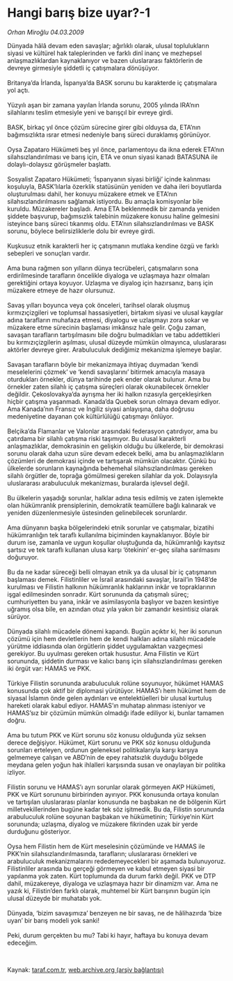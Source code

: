 # Hangi barış bize uyar?-1

*Orhan Miroğlu 04.03.2009*

<div class="taraf_structure_2col_1zq">
<div class="margen_n">



 <p>Dünyada hâlâ devam eden savaşlar; ağırlıklı olarak, ulusal toplulukların siyasi ve kültürel hak taleplerinden ve farklı dinî inanç ve mezhepsel anlaşmazlıklardan kaynaklanıyor ve bazen uluslararası faktörlerin de devreye girmesiyle şiddetli iç çatışmalara dönüşüyor. <br/><br/>Britanya’da İrlanda, İspanya’da BASK sorunu bu karakterde iç çatışmalara yol açtı. <br/><br/>Yüzyılı aşan bir zamana yayılan İrlanda sorunu, 2005 yılında IRA’nın silahlarını teslim etmesiyle yeni ve barışçıl bir evreye girdi. <br/><br/>BASK, birkaç yıl önce çözüm sürecine girer gibi olduysa da, ETA’nın bağımsızlıkta ısrar etmesi nedeniyle barış süreci duraklamış görünüyor. <br/><br/>Oysa Zapataro Hükümeti beş yıl önce, parlamentoyu da ikna ederek ETA’nın silahsızlandırılması ve barış için, ETA ve onun siyasi kanadı BATASUNA ile dolaylı-dolaysız görüşmeler başlattı. <br/><br/>Sosyalist Zapataro Hükümeti; ‘İspanyanın siyasi birliği’ içinde kalınması koşuluyla, BASK’lılarla özerklik statüsünün yeniden ve daha ileri boyutlarda oluşturulması dahil, her konuyu müzakere etmek ve ETA’nın silahsızlandırılmasını sağlamak istiyordu. Bu amaçla komisyonlar bile kuruldu. Müzakereler başladı. Ama ETA beklenmedik bir zamanda yeniden şiddete başvurup, bağımsızlık talebinin müzakere konusu haline gelmesini isteyince barış süreci tıkanmış oldu. ETA’nın silahsızlandırılması ve BASK sorunu, böylece belirsizliklerle dolu bir evreye girdi. <br/><br/>Kuşkusuz etnik karakterli her iç çatışmanın mutlaka kendine özgü ve farklı sebepleri ve sonuçları vardır. <br/><br/>Ama buna rağmen son yılların dünya tecrübeleri, çatışmaların sona erdirilmesinde tarafların öncelikle diyaloga ve uzlaşmaya hazır olmaları gerektiğini ortaya koyuyor. Uzlaşma ve diyalog için hazırsanız, barış için müzakere etmeye de hazır olursunuz. <br/><br/>Savaş yılları boyunca veya çok önceleri, tarihsel olarak oluşmuş kırmızıçizgileri ve toplumsal hassasiyetleri, birtakım siyasi ve ulusal kaygılar adına tarafların muhafaza etmesi, diyalogu ve uzlaşmayı zora sokar ve müzakere etme sürecinin başlaması imkânsız hale gelir. Çoğu zaman, savaşan tarafların tartışılmasını bile doğru bulmadıkları ve tabu addettikleri bu kırmızıçizgilerin aşılması, ulusal düzeyde mümkün olmayınca, uluslararası aktörler devreye girer. Arabuluculuk dediğimiz mekanizma işlemeye başlar. <br/><br/>Savaşan tarafların böyle bir mekanizmaya ihtiyaç duymadan ‘kendi meselelerini çözmek’ ve ‘kendi savaşlarını’ bitirmek amacıyla masaya oturdukları örnekler, dünya tarihinde pek ender olarak bulunur. Ama bu örnekler zaten silahlı iç çatışma süreçleri olarak okunabilecek örnekler değildir. Çekoslovakya’da ayrışma her iki halkın rızasıyla gerçekleşirken hiçbir çatışma yaşanmadı. Kanada’da Quebek sorun olmaya devam ediyor. Ama Kanada’nın Fransız ve İngiliz siyasi anlayışına, daha doğrusu medeniyetine dayanan çok kültürlülüğü çatışmayı önlüyor. <br/><br/>Belçika’da Flamanlar ve Valonlar arasındaki federasyon çatırdıyor, ama bu çatırdama bir silahlı çatışma riski taşımıyor. Bu ulusal karakterli anlaşmazlıklar, demokrasinin en gelişkin olduğu bu ülkelerde, bir demokrasi sorunu olarak daha uzun süre devam edecek belki, ama bu anlaşmazlıkların çözümleri de demokrasi içinde ve tartışarak mümkün olacaktır. Çünkü bu ülkelerde sorunların kaynağında behemehal silahsızlandırılması gereken silahlı örgütler de, toprağa gömülmesi gereken silahlar da yok. Dolayısıyla uluslararası arabuluculuk mekanizması, buralarda işlevsel değil. <br/><br/>Bu ülkelerin yaşadığı sorunlar, halklar adına tesis edilmiş ve zaten işlemekte olan hükümranlık prensiplerinin, demokratik teamüllere bağlı kalınarak ve yeniden düzenlenmesiyle üstesinden gelinebilecek sorunlardır. <br/><br/>Ama dünyanın başka bölgelerindeki etnik sorunlar ve çatışmalar, bizatihi hükümranlığın tek taraflı kullanılma biçiminden kaynaklanıyor. Böyle bir durum ise, zamanla ve uygun koşullar oluştuğunda da, hükümranlığı kayıtsız şartsız ve tek taraflı kullanan ulusa karşı ‘ötekinin’ er-geç silaha sarılmasını doğuruyor. <br/><br/>Bu da ne kadar süreceği belli olmayan etnik ya da ulusal bir iç çatışmanın başlaması demek. Filistinliler ve İsrail arasındaki savaşlar, İsrail’in 1948’de kurulması ve Filistin halkının hükümranlık haklarının inkâr ve topraklarının işgal edilmesinden sonradır. Kürt sorununda da çatışmalı süreç; cumhuriyetten bu yana, inkâr ve asimilasyonla başlıyor ve bazen kesintiye uğramış olsa bile, en azından otuz yıla yakın bir zamandır kesintisiz olarak sürüyor. <br/><br/>Dünyada silahlı mücadele dönemi kapandı. Bugün açıktır ki, her iki sorunun çözümü için hem devletlerin hem de kendi halkları adına silahlı mücadele yürütme iddiasında olan örgütlerin şiddet uygulamaktan vazgeçmesi gerekiyor. Bu uyulması gereken ortak husustur. Ama Filistin ve Kürt sorununda, şiddetin durması ve kalıcı barış için silahsızlandırılması gereken iki örgüt var: HAMAS ve PKK. <br/><br/>Türkiye Filistin sorununda arabuluculuk rolüne soyunuyor, hükümet HAMAS konusunda çok aktif bir diplomasi yürütüyor. HAMAS’ı hem hükümet hem de siyasal İslamın önde gelen aydınları ve entelektüelleri bir ulusal kurtuluş hareketi olarak kabul ediyor. HAMAS’ın muhatap alınması isteniyor ve HAMAS’sız bir çözümün mümkün olmadığı ifade ediliyor ki, bunlar tamamen doğru. <br/><br/>Ama bu tutum PKK ve Kürt sorunu söz konusu olduğunda yüz seksen derece değişiyor. Hükümet, Kürt sorunu ve PKK söz konusu olduğunda sorunları erteleyen, ordunun geleneksel politikalarıyla karşı karşıya gelmemeye çalışan ve ABD’nin de epey rahatsızlık duyduğu bölgede meydana gelen yoğun hak ihlalleri karşısında susan ve onaylayan bir politika izliyor. <br/><br/>Filistin sorunu ve HAMAS’ı ayrı sorunlar olarak görmeyen AKP Hükümeti, PKK ve Kürt sorununu birbirinden ayırıyor. PKK konusunda ortaya konulan ve tartışılan uluslararası planlar konusunda ne başbakan ne de bölgenin Kürt milletvekillerinden bugüne kadar tek söz işitmedik. Bu da, Filistin sorununda arabuluculuk rolüne soyunan başbakan ve hükümetinin; Türkiye’nin Kürt sorununda; uzlaşma, diyalog ve müzakere fikrinden uzak bir yerde durduğunu gösteriyor. <br/><br/>Oysa hem Filistin hem de Kürt meselesinin çözümünde ve HAMAS ile PKK’nin silahsızlandırılmasında, tarafların; uluslararası örnekleri ve arabuluculuk mekanizmalarını rededemeyecekleri bir aşamada bulunuyoruz. Filistinliler arasında bu gerçeği görmeyen ve kabul etmeyen siyasi bir yapılanma yok zaten. Kürt toplumunda da durum farklı değil. PKK ve DTP dahil, müzakereye, diyaloga ve uzlaşmaya hazır bir dinamizm var. Ama ne yazık ki, Filistin’den farklı olarak, muhtemel bir Kürt barışının bugün için ulusal düzeyde bir muhatabı yok. <br/><br/>Dünyada, ‘bizim savaşımıza’ benzeyen ne bir savaş, ne de hâlihazırda ‘bize uyan’ bir barış modeli yok sanki! <br/><br/>Peki, durum gerçekten bu mu? Tabi ki hayır, haftaya bu konuya devam edeceğim.</p>

<br/>


<div id="taraf_not">
</div>

</div>


</div>

Kaynak: [taraf.com.tr](http://www.taraf.com.tr:80/makale/4319.htm), [web.archive.org (arşiv bağlantısı)](http://web.archive.org/web/20090521202818/http://www.taraf.com.tr:80/makale/4319.htm)
